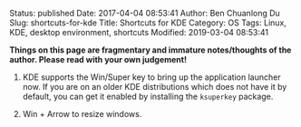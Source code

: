Status: published
Date: 2017-04-04 08:53:41
Author: Ben Chuanlong Du
Slug: shortcuts-for-kde
Title: Shortcuts for KDE
Category: OS
Tags: Linux, KDE, desktop environment, shortcuts
Modified: 2019-03-04 08:53:41

**Things on this page are fragmentary and immature notes/thoughts of the author. Please read with your own judgement!**

1. KDE supports the Win/Super key to bring up the application launcher now.
    If you are on an older KDE distributions which does not have it by default,
    you can get it enabled by installing the `ksuperkey` package.

2. Win + Arrow to resize windows.